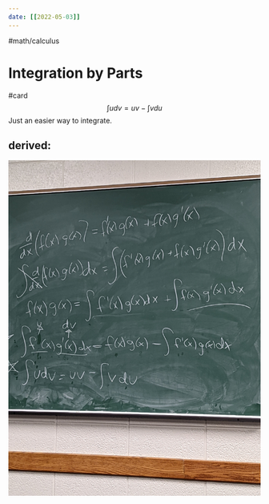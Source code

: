 ```yaml
---
date: [[2022-05-03]]
---
```


#math/calculus 
# Integration by Parts
#card 
$$\int u dv=uv-\int v du$$ Just an easier way to integrate. 

## derived:
![500](PXL_20220503_144942281.jpg)